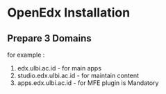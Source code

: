 # OpenEdx Installation

## Prepare 3 Domains
for example :
1. edx.ulbi.ac.id - for main apps
2. studio.edx.ulbi.ac.id - for maintain content
3. apps.edx.ulbi.ac.id - for MFE plugin is Mandatory

